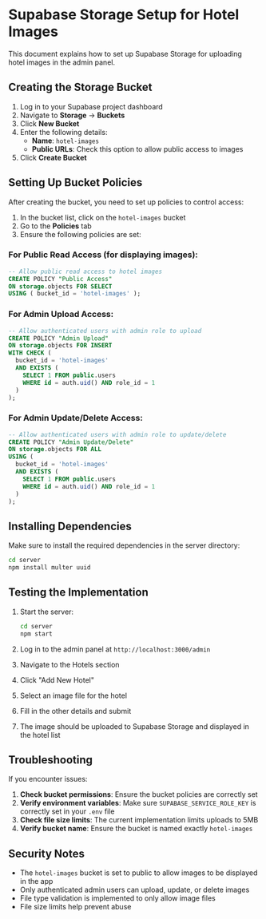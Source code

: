 # Supabase Storage Setup for Hotel Images

This document explains how to set up Supabase Storage for uploading hotel images in the admin panel.

## Creating the Storage Bucket

1. Log in to your Supabase project dashboard
2. Navigate to **Storage** → **Buckets**
3. Click **New Bucket**
4. Enter the following details:
   - **Name**: `hotel-images`
   - **Public URLs**: Check this option to allow public access to images
5. Click **Create Bucket**

## Setting Up Bucket Policies

After creating the bucket, you need to set up policies to control access:

1. In the bucket list, click on the `hotel-images` bucket
2. Go to the **Policies** tab
3. Ensure the following policies are set:

### For Public Read Access (for displaying images):
```sql
-- Allow public read access to hotel images
CREATE POLICY "Public Access"
ON storage.objects FOR SELECT
USING ( bucket_id = 'hotel-images' );
```

### For Admin Upload Access:
```sql
-- Allow authenticated users with admin role to upload
CREATE POLICY "Admin Upload"
ON storage.objects FOR INSERT
WITH CHECK (
  bucket_id = 'hotel-images' 
  AND EXISTS (
    SELECT 1 FROM public.users 
    WHERE id = auth.uid() AND role_id = 1
  )
);
```

### For Admin Update/Delete Access:
```sql
-- Allow authenticated users with admin role to update/delete
CREATE POLICY "Admin Update/Delete"
ON storage.objects FOR ALL
USING (
  bucket_id = 'hotel-images' 
  AND EXISTS (
    SELECT 1 FROM public.users 
    WHERE id = auth.uid() AND role_id = 1
  )
);
```

## Installing Dependencies

Make sure to install the required dependencies in the server directory:

```bash
cd server
npm install multer uuid
```

## Testing the Implementation

1. Start the server:
   ```bash
   cd server
   npm start
   ```

2. Log in to the admin panel at `http://localhost:3000/admin`
3. Navigate to the Hotels section
4. Click "Add New Hotel"
5. Select an image file for the hotel
6. Fill in the other details and submit
7. The image should be uploaded to Supabase Storage and displayed in the hotel list

## Troubleshooting

If you encounter issues:

1. **Check bucket permissions**: Ensure the bucket policies are correctly set
2. **Verify environment variables**: Make sure `SUPABASE_SERVICE_ROLE_KEY` is correctly set in your `.env` file
3. **Check file size limits**: The current implementation limits uploads to 5MB
4. **Verify bucket name**: Ensure the bucket is named exactly `hotel-images`

## Security Notes

- The `hotel-images` bucket is set to public to allow images to be displayed in the app
- Only authenticated admin users can upload, update, or delete images
- File type validation is implemented to only allow image files
- File size limits help prevent abuse